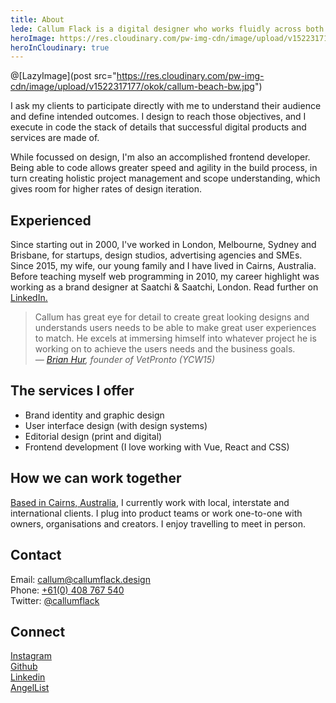 ```yaml
---
title: About
lede: Callum Flack is a digital designer who works fluidly across both brand and product to make pragmatic, poetic websites and apps.
heroImage: https://res.cloudinary.com/pw-img-cdn/image/upload/v1522317177/okok/callum-beach-bw.jpg
heroInCloudinary: true
---
```


@[LazyImage](post src="https://res.cloudinary.com/pw-img-cdn/image/upload/v1522317177/okok/callum-beach-bw.jpg")

<!-- @[MarkdownImage](post local src="/images/cf-2.jpg") -->

<!-- Hi, Callum Flack. I'm a digital designer who works fluidly across both brand and product to make pragmatic, poetic websites and apps. -->

<!-- I'm a graphic designer by trade. I've been immersed in interface design and user experience design since 2006, when I couldn't figure out how to update my MySpace profile.  -->

<!-- <p class="Lede">Hi! I'm Callum. I provide web design and technology services for business owners and creative leaders who are driven to establish trust and inspire change.</p> -->

I ask my clients to participate directly with me to understand their audience and define intended outcomes. I design to reach those objectives, and I execute in code the stack of details that successful digital products and services are made of.

While focussed on design, I'm also an accomplished frontend developer. Being able to code allows greater speed and agility in the build process, in turn creating holistic project management and scope understanding, which gives room for higher rates of design iteration.

<!-- In my spare time, I collect vinyl records of every kind. Finding the uncommon on forgotten records is a constant lesson in noticing details. I also write a <a target="_blank" href="https://callumflack.blog">blog</a> about these kinds of "things inbetween". -->

## Experienced

Since starting out in 2000, I've worked in London, Melbourne, Sydney and Brisbane, for startups, design studios, advertising agencies and SMEs. Since 2015, my wife, our young family and I have lived in Cairns, Australia. Before teaching myself web programming in 2010, my career highlight was working as a brand designer at Saatchi & Saatchi, London. Read further on <a class="icon-targetblan" target="_blank" href="https://www.linkedin.com/in/callumflack">LinkedIn.</a>

> Callum has great eye for detail to create great looking designs and understands users needs to be able to make great user experiences to match. He excels at immersing himself into whatever project he is working on to achieve the users needs and the business goals. _— <a class="icon-targetblan" target="_blank" href="https://www.linkedin.com/in/brianhur/">Brian Hur</a>, founder of VetPronto (YCW15)_

<!-- > Development isn't simple. It’s easy working with Callum because he understands this. We work well together to understand problems, define options, improve systems and decide on the course of action." _— <a class="icon-targetblan" target="_blank" href="https://github.com/barryph">Barry Phillip Hall</a>, JavaScript engineer_ -->

<!-- https://github.com/barryph -->

## The services I offer

- Brand identity and graphic design
- User interface design (with design systems)
- Editorial design (print and digital)
- Frontend development (I love working with Vue, React and CSS)

## How we can work together

<a class="icon-targetblan" target="_blank" href="https://www.instagram.com/p/BXbsNdrAt-v">Based in Cairns, Australia</a>, I currently work with local, interstate and international clients. I plug into product teams or work one-to-one with owners, organisations and creators. I enjoy travelling to meet in person.

<!-- ## Ways to engage my services

* Improve or redesign your existing digital branding and/or website systems.
* Create a new digital brand and/or website systems from scratch.
* Collaborate as a specialist digital design partner to build and enhance your brand,
  customer workflows or customer community over time. -->

## Contact

Email: <a class="icon-targetblank" target="_blank" href="mailto:callum@callumflack.design">callum@callumflack.design</a><br>
Phone: [+61(0) 408 767 540](tel:610-408-767-540)<br>
Twitter: <a class="icon-targetblank" target="_blank" href="https://twitter.com/callumflack">@callumflack</a>

<!-- Schedule: <a class="icon-targetblank" target="_blank" href="https://calendly.com/callumflack">callumflack</a> -->

## Connect

<a class="icon-targetblank" target="_blank" href="https://www.instagram.com/callumflack/">Instagram</a><br>
<a class="icon-targetblank" target="_blank" href="https://github.com/callumflack">Github</a><br>
<a class="icon-targetblank" target="_blank" href="https://linkedin.com/in/callumflack">Linkedin</a><br>
<a class="icon-targetblank" target="_blank" href="https://angel.co/callum-flack">AngelList</a>
